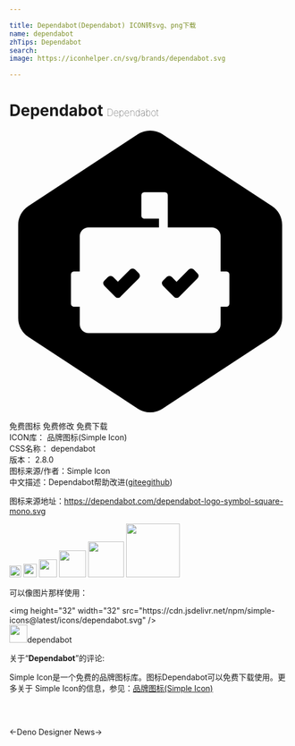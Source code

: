 ```yaml
---

title: Dependabot(Dependabot) ICON转svg、png下载
name: dependabot
zhTips: Dependabot
search: 
image: https://iconhelper.cn/svg/brands/dependabot.svg

---
```


# Dependabot  <small style="font-size: 60%;font-weight: 100">Dependabot</small>

<div id="svg" class="svg-wrap">
<svg role="img" viewBox="0 0 24 24" xmlns="http://www.w3.org/2000/svg"><title>Dependabot icon</title><path d="M10.949.314a1.918 1.918 0 0 1 2.102 0l9.333 6.118c.541.354.866.957.866 1.604v7.928c0 .647-.326 1.25-.866 1.604l-9.333 6.118a1.918 1.918 0 0 1-2.102 0l-9.333-6.118a1.916 1.916 0 0 1-.866-1.604V8.036c0-.647.326-1.25.866-1.604L10.949.314zM12.75 7.5v.75h-6A.75.75 0 0 0 6 9v3h-.5a.25.25 0 0 0-.25.25v2.5c0 .138.112.25.25.25H6v1.5c0 .415.336.75.75.75h10.5a.75.75 0 0 0 .75-.75V15h.5a.25.25 0 0 0 .25-.25v-2.5a.25.25 0 0 0-.25-.25H18V9a.75.75 0 0 0-.75-.75H13.5V5.5a.25.25 0 0 0-.25-.25H11.5a.25.25 0 0 0-.25.25v1.75c0 .138.112.25.25.25h1.25zm3.286 5.089l-1.572 1.572a.303.303 0 0 1-.428 0l-.947-.947a.303.303 0 0 1 0-.428l.322-.322a.303.303 0 0 1 .428 0l.41.411 1.037-1.036a.303.303 0 0 1 .428 0l.322.322a.303.303 0 0 1 0 .428zM9.464 14.16v.001a.303.303 0 0 1-.428 0l-.948-.947a.302.302 0 0 1 0-.428l.323-.322a.303.303 0 0 1 .427 0l.412.411 1.036-1.037a.303.303 0 0 1 .427 0l.323.322a.303.303 0 0 1 0 .428L9.464 14.16z"/></svg>
</div>
<detail full-name='dependabot'></detail>

<div class="detail-page">
<p>
<span><span class="badge-success badge">免费图标</span> <span class="badge-success badge">免费修改</span>  <span class="badge-success badge">免费下载</span> </span>
<br/>
<span>
ICON库：
<span class="badge-secondary badge">品牌图标(Simple Icon)</span> 
</span>
<br/>
<span>
CSS名称：
<span class="badge-secondary badge">dependabot</span> 
</span>

<br/>
<span>
版本：
<span class="badge-secondary badge">2.8.0</span> 
</span>
<br/>
<span>图标来源/作者：<span class="badge-light badge">Simple Icon</span></span> 
<br/>
<span class="zh-detail">中文描述：<span class="badge-primary badge">Dependabot</span><span class="help-link"><span>帮助改进</span>(<a href="https://gitee.com/liuwave/icon-helper/edit/master/json/brands/dependabot.json" target="_blank" rel="noopener noreferrer">gitee</a><a href="https://github.com/liuwave/icon-helper/edit/master/json/brands/dependabot.json" target="_blank" rel="noopener noreferrer">github</a></span>)</span><br/>
</p>
</div><div class="description description alert alert-light"><p>图标来源地址：<a href="https://dependabot.com/dependabot-logo-symbol-square-mono.svg" target="_blank" rel="noopener noreferrer">https://dependabot.com/dependabot-logo-symbol-square-mono.svg</a></p></div>
<div class="alert alert-dark">
<img height="21" width="21" src="https://cdn.jsdelivr.net/npm/simple-icons@latest/icons/dependabot.svg" />
<img height="24" width="24" src="https://cdn.jsdelivr.net/npm/simple-icons@latest/icons/dependabot.svg" />
<img height="32" width="32" src="https://cdn.jsdelivr.net/npm/simple-icons@latest/icons/dependabot.svg" />
<img height="48" width="48" src="https://cdn.jsdelivr.net/npm/simple-icons@latest/icons/dependabot.svg" />
<img height="64" width="64" src="https://cdn.jsdelivr.net/npm/simple-icons@latest/icons/dependabot.svg" />
<img height="96" width="96" src="https://cdn.jsdelivr.net/npm/simple-icons@latest/icons/dependabot.svg" />

</div>
<div>
  <p>可以像图片那样使用：    
  </p>
  <div class="alert alert-primary" style="font-size: 14px">
    &lt;img height="32" width="32" src="https://cdn.jsdelivr.net/npm/simple-icons@latest/icons/dependabot.svg" /&gt;
    <copy-btn content='<img height="32" width="32" src="https://cdn.jsdelivr.net/npm/simple-icons@latest/icons/dependabot.svg" />'></copy-btn>
  </div>
  <div class="alert alert-secondary">
    <img height="32" width="32" src="https://cdn.jsdelivr.net/npm/simple-icons@latest/icons/dependabot.svg" />dependabot
    <copy-btn content="dependabot" btn-title="复制图标名称"></copy-btn>
  </div>
</div>
<div class="icon-detail__container">
<p>关于“<b>Dependabot</b>”的评论:</p>
</div>
<Vssue title="关于“Dependabot”的评论" />
<div><p>Simple Icon是一个免费的品牌图标库。图标Dependabot可以免费下载使用。更多关于  Simple Icon的信息，参见：<a target="_blank" href="https://iconhelper.cn/brands.html">品牌图标(Simple Icon)</a>
</p></div>


<div style="padding:2rem 0 " class="page-nav"><p class="inner"><span class="prev">←<router-link to="/icon/deno.html">Deno</router-link></span> <span class="next"><router-link to="/icon/designer-news.html">Designer News</router-link>→</span></p></div>
